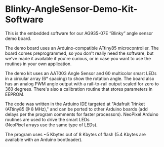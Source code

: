# Blinky-AngleSensor-Demo-Kit-Software
This is the embedded software for our AG935-07E “Blinky” angle sensor 
demo board.

The demo board uses an Arduino-compatible ATtiny85 microcontroller.
The board comes preprogrammed, so you don't really need the software, 
but we've made it available if you're curious, or in case you want to use 
the routines in your own application.

The demo kit uses an AAT003 Angle Sensor and 60 multicolor smart LEDs 
in a circular array (6° spacing) to show the rotation angle. 
The board also has an analog PWM angle output with a rail-to-rail output 
scaled for zero to 360 degrees. There's also a calibration routine 
that stores parameters in EEPROM.

The code was written in the Arduino IDE targeted at "Adafruit Trinket 
(ATtiny85 @ 8 MHz)," and can be ported to other Arduino boards 
(add delays per the program comments for faster processors). 
NeoPixel Arduino routines are used to drive the smart LEDs  
(NeoPixel arrays use the same type of LEDs).

The program uses ~5 Kbytes out of 8 Kbytes of flash 
(5.4 Kbytes are available with an Arduino bootloader).
